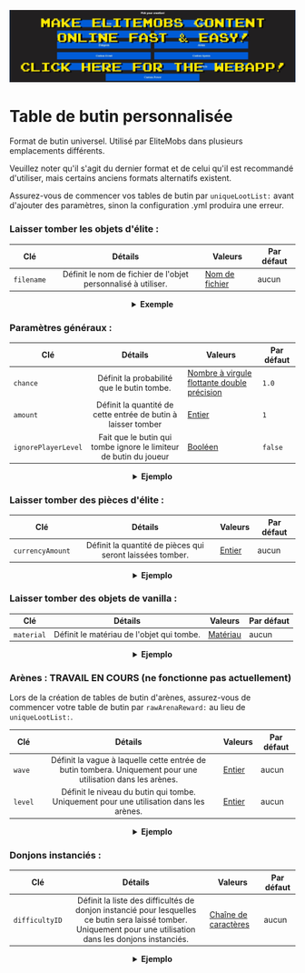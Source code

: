 [![webapp_banner.jpg](../../../img/wiki/webapp_banner.jpg)](https://magmaguy.com/webapp/webapp.html)

# Table de butin personnalisée

Format de butin universel. Utilisé par EliteMobs dans plusieurs emplacements différents.

Veuillez noter qu'il s'agit du dernier format et de celui qu'il est recommandé d'utiliser, mais certains anciens formats alternatifs existent.

Assurez-vous de commencer vos tables de butin par `uniqueLootList:` avant d'ajouter des paramètres, sinon la configuration .yml produira une erreur.

### Laisser tomber les objets d'élite :

| Clé | Détails | Valeurs                | Par défaut |
| --- | :-: |-----------------------| --- |
| `filename` | Définit le nom de fichier de l'objet personnalisé à utiliser. | [Nom de fichier](#filename) | aucun |

<details>

<summary align="center"><b>Exemple</b></summary>

<div align="left">

```yml
uniqueLootList:
  - filename: magmaguys_toothpick.yml
```

Cela fera que le mob laisse tomber 1 *cure-dent de MagmaGuy* avec une probabilité de 100 % de le faire tomber.

</div>

</details>

### Paramètres généraux :

| Clé | Détails | Valeurs              | Par défaut |
| --- | :-: |---------------------| --- |
| `chance` | Définit la probabilité que le butin tombe. | [Nombre à virgule flottante double précision](#double)   | `1.0` |
| `amount` | Définit la quantité de cette entrée de butin à laisser tomber | [Entier](#integer) | `1` |
| `ignorePlayerLevel` | Fait que le butin qui tombe ignore le limiteur de butin du joueur | [Booléen](#boolean) | `false` |

<details>

<summary align="center"><b>Ejemplo</b></summary>

<div align="left">

```yml
uniqueLootList:
  - filename: magmaguys_toothpick.yml
    chance: 0.5
    amount: 10
    ignorePlayerLevel: true
```

Cela fera que le mob laisse tomber 10 *cure-dents de MagmaGuy* avec une probabilité de 50 % de le faire tomber tout en ignorant le niveau du joueur.

</div>

</details>

### Laisser tomber des pièces d'élite :

| Clé | Détails | Valeurs              | Par défaut |
| --- | :-: |---------------------| --- |
| `currencyAmount` | Définit la quantité de pièces qui seront laissées tomber. | [Entier](#integer) | aucun |

<details>

<summary align="center"><b>Ejemplo</b></summary>

<div align="left">

```yml
uniqueLootList:
  - currencyAmount: 344
    chance: 0.5
```
Cela fera que le mob laisse tomber 344 *pièces d'élite* avec une probabilité de 50 % de le faire tomber.

</div>

</details>

### Laisser tomber des objets de vanilla :

| Clé | Détails | Valeurs                | Par défaut |
| --- | :-: |-----------------------| --- |
| `material` | Définit le matériau de l'objet qui tombe. | [Matériau](#material) | aucun |

<details>

<summary align="center"><b>Ejemplo</b></summary>

<div align="left">

```yml
uniqueLootList:
  - material: APPLE
    chance: 0.3
    amount: 5
```
Cela fera que le mob laisse tomber 5 *pommes* avec une possibilité de 30 % de les faire tomber.

</div>

</details>

### Arènes : TRAVAIL EN COURS (ne fonctionne pas actuellement)
Lors de la création de tables de butin d'arènes, assurez-vous de commencer votre table de butin par `rawArenaReward:` au lieu de `uniqueLootList:`.

| Clé | Détails | Valeurs              | Par défaut |
| --- | :-: |---------------------| --- |
| `wave` | Définit la vague à laquelle cette entrée de butin tombera. Uniquement pour une utilisation dans les arènes. | [Entier](#integer) | aucun |
| `level` | Définit le niveau du butin qui tombe. Uniquement pour une utilisation dans les arènes. | [Entier](#integer) | aucun |

<details>

<summary align="center"><b>Ejemplo</b></summary>

<div align="left">

```yml
rawArenaReward:
  - material: BREAD
    wave: 1
    amount: 10
    chance: 0.5
  - filename: magmaguys_toothpick.yml
    wave: 1
    level: 2
```
Lorsque les joueurs battent la première vague, cela fera que l'arène laisse tomber 10 *Pains* avec une probabilité de 50 % de les faire tomber et 1 *cure-dent de MagmaGuy* de niveau 2 avec une probabilité de 100 % de le faire tomber.

</div>

</details>

### Donjons instanciés :

| Clé | Détails | Valeurs            | Par défaut |
| --- | :-: |-------------------| --- |
| `difficultyID` | Définit la liste des difficultés de donjon instancié pour lesquelles ce butin sera laissé tomber. Uniquement pour une utilisation dans les donjons instanciés. | [Chaîne de caractères](#string) | aucun |

<details>

<summary align="center"><b>Ejemplo</b></summary>

<div align="left">

```yml
uniqueLootList:
  - filename: magmaguys_toothpick.yml
    chance: 0.5
    difficultyID:
    - 1
    - 2
```
Cela fera que le mob laissera tomber 1 *cure-dent de MagmaGuy* avec une probabilité de 50 % de le faire tomber si les joueurs ont vaincu le boss à la difficulté 1 ou 2.

</div>

</details>
